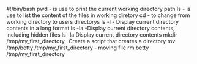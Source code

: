 #!/bin/bash
pwd - is use to print the current working directory path
ls  - is use to list the content of the files in working diretory
cd  - to change from working directory to users directorys
ls -l - Display current directory contents in a long format
ls -la  -Display current directory contents, including hidden files
ls -la  Display current directory contents
mkdir /tmp/my_first_directory  -Create a script that creates a directory
mv /tmp/betty /tmp/my_first_directory - moving file
rm betty /tmp/my_first_directory

